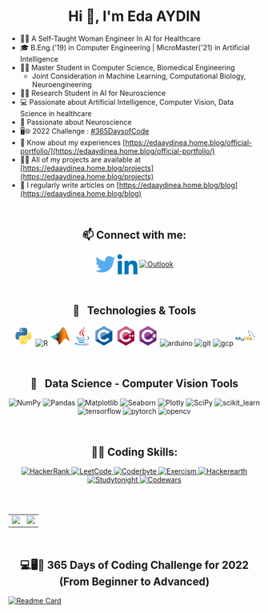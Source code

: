 <h1 align="center">Hi 👋, I'm Eda AYDIN</h1>

<!--
**edaaydinea/edaaydinea** is a ✨ _special_ ✨ repository because its `README.md` (this file) appears on your GitHub profile.-->

- 👩‍💻 A Self-Taught Woman Engineer In AI for Healthcare
- 🎓 B.Eng.('19) in Computer Engineering | MicroMaster('21) in Artificial Intelligence
- 👩‍🎓 Master Student in Computer Science, Biomedical Engineering
  - Joint Consideration in Machine Learning, Computational Biology, Neuroengineering
- 👩‍💻 Research Student in AI for Neuroscience
- 💻 Passionate about Artificial Intelligence, Computer Vision, Data Science in healthcare
- 🧠 Passionate about Neuroscience
- 🖥️🌐 2022 Challenge : [#365DaysofCode](https://edaaydinea.home.blog/365-days-of-code/)
- 📄 Know about my experiences [https://edaaydinea.home.blog/official-portfolio/](https://edaaydinea.home.blog/official-portfolio/)
- 👨‍💻 All of my projects are available at [https://edaaydinea.home.blog/projects](https://edaaydinea.home.blog/projects)
- 📝 I regularly write articles on [https://edaaydinea.home.blog/blog](https://edaaydinea.home.blog/blog)


<p>&nbsp;</p>

<h2 align="center">📫 Connect with me:</h2>
<p align="center">
  <a href="https://twitter.com/edaaydinea" target="blank"> 
    <img align="center" src="https://github.com/edaaydinea/social-icons/blob/main/twitter.svg" alt="Twitter" height="40" width="40" /></a>
  <a href="https://linkedin.com/in/edaaydinea" target="blank"> 
    <img align="center" src="https://github.com/edaaydinea/social-icons/blob/main/linkedin.svg" alt="LinkedIn" height="40" width="40" /></a>
  <a href="mailto:eda.aicodingwoman@@outlook.com" target="blank"> 
    <img align="center" src="https://techcommunity.microsoft.com/t5/image/serverpage/image-id/172206i70472167E79B9D0F/image-size/large?v=v2&px=999" alt="Outlook" height="40" width="40" /></a>
</p>

<p>&nbsp;</p>

<h2 align="center">🔧 &nbsp; Technologies & Tools</h2>
<p align="center"> 
  <img src="https://raw.githubusercontent.com/devicons/devicon/master/icons/python/python-original.svg" alt="python" width="40" height="40"/>
  <img src="https://cdn4.iconfinder.com/data/icons/logos-and-brands/512/285_R_Project_logo-512.png" alt="R" width="40" height="40"/>
  <img src="https://github.com/edaaydinea/social-icons/blob/main/matlab.svg" alt="matlab" width="40" height="40"/>
  <img src="https://raw.githubusercontent.com/devicons/devicon/master/icons/java/java-original.svg" alt="java" width="40" height="40"/>
  <img src="https://raw.githubusercontent.com/devicons/devicon/master/icons/c/c-original.svg" alt="c" width="40" height="40"/>
  <img src="https://raw.githubusercontent.com/devicons/devicon/master/icons/cplusplus/cplusplus-original.svg" alt="cplusplus" width="40" height="40"/> 
  <img src="https://raw.githubusercontent.com/devicons/devicon/master/icons/csharp/csharp-original.svg" alt="csharp" width="40" height="40"/>  
  <img src="https://cdn.worldvectorlogo.com/logos/arduino-1.svg" alt="arduino" width="40" height="40"/>
  <img src="https://www.vectorlogo.zone/logos/git-scm/git-scm-icon.svg" alt="git" width="40" height="40"/>
  <img src="https://www.vectorlogo.zone/logos/google_cloud/google_cloud-icon.svg" alt="gcp" width="40" height="40"/>
  <img src="https://raw.githubusercontent.com/devicons/devicon/master/icons/mysql/mysql-original-wordmark.svg" alt="mysql" width="40" height="40"/> 
</p>

<p>&nbsp;</p>

<h2 align="center">🔧 &nbsp; Data Science - Computer Vision Tools</h2>
<p align="center"> 
  <img src="https://icons-for-free.com/iconfiles/png/512/vscode+icons+type+numpy-1324451433766768098.png" alt="NumPy" width="40" height="40"/>
  <img src="https://upload.wikimedia.org/wikipedia/commons/thumb/2/22/Pandas_mark.svg/1200px-Pandas_mark.svg.png" alt="Pandas" width="40" height="40"/>
  <img src="https://upload.wikimedia.org/wikipedia/commons/thumb/8/84/Matplotlib_icon.svg/1200px-Matplotlib_icon.svg.png" alt="Matplotlib" width="40" height="40"/>
  <img src="https://seaborn.pydata.org/_images/logo-mark-lightbg.svg" alt="Seaborn" width="40" height="40"/>
  <img src="https://plotly.com/all_static/images/dark-logo.png" alt="Plotly" width="40" height="40"/>
  <img src="https://scipy.org/images/logo.svg" alt="SciPy" width="40" height="40"/>
  <img src="https://upload.wikimedia.org/wikipedia/commons/0/05/Scikit_learn_logo_small.svg" alt="scikit_learn" width="40" height="40"/>
  <img src="https://www.vectorlogo.zone/logos/tensorflow/tensorflow-icon.svg" alt="tensorflow" width="40" height="40"/>
  <img src="https://www.vectorlogo.zone/logos/pytorch/pytorch-icon.svg" alt="pytorch" width="40" height="40"/>
  <img src="https://www.vectorlogo.zone/logos/opencv/opencv-icon.svg" alt="opencv" width="40" height="40"/>
</p>

<p>&nbsp;</p>

<h2 align="center">👩‍💻 Coding Skills:</h2>

<p align="center"> 
  <a href="https://www.hackerrank.com/edaaydinea" target="_blank">
    <img src="https://cdn.worldvectorlogo.com/logos/hackerrank.svg" alt="HackerRank" width="40" height="40"/> </a>
  <a href="https://leetcode.com/edaaydinea/" target="_blank"> 
    <img src="https://upload.wikimedia.org/wikipedia/commons/1/19/LeetCode_logo_black.png" alt="LeetCode" width="40" height="40"/> </a>
  <a href="https://coderbyte.com/profile/edaaydinea" target="_blank">
    <img src="https://ph-files.imgix.net/9c97bf2c-f428-440b-845c-5060e4a8da91.png?auto=format" alt="Coderbyte" width="40" height="40"/> </a>
  <a href="https://exercism.org/profiles/edaaydinea" target="_blank">
    <img src="https://avatars.githubusercontent.com/u/5624255?s=200&v=4" alt="Exercism" width="40" height="40"/> </a>
  <a href="https://www.hackerearth.com/@edaaydinea" target="_blank">
    <img src="https://upload.wikimedia.org/wikipedia/commons/e/e8/HackerEarth_logo.png" alt="Hackerearth" width="40" height="40"/> </a>
  <a href="https://www.studytonight.com/profile?id=118691" target="_blank">
    <img src="http://www.studytonight.com/css/resource/favicon.png" alt="Studytonight" width="40" height="40"/> </a>
  <a href="https://www.codewars.com/users/edaaydinea" target"_blank">
    <img src="https://docs.codewars.com/logo.svg" alt="Codewars" width="40" heigth="40"/> </a>
</p>

<p>&nbsp;</p>

<table border="0" style="margin-top:30px; border:0px;" class="mt-4">
    <tr>
        <td align="center">
            <img src="https://github-readme-stats-lake-nine.vercel.app/api/top-langs/?username=edaaydinea&theme=dracula&layout=compact&langs_count=10" />
        </td>
        <td align="center">
            <img src="https://github-readme-stats-lake-nine.vercel.app/api?username=edaaydinea&count_private=true&show_icons=true&theme=dracula"/>
        </td> 
    </tr>
</table>


<p>&nbsp;</p>

<h2 align="center">💻🖥️🧠 365 Days of Coding Challenge for 2022 (From Beginner to Advanced)</h2>

[![Readme Card](https://github-readme-stats-lake-nine.vercel.app/api/pin/?username=edaaydinea&theme=dracula&repo=365-days-of-code)](https://github.com/edaaydinea/365-days-of-code)
<!--
<h2 align="center">Coding Repositories</h2>

[![Readme Card](https://github-readme-stats.vercel.app/api/pin/?username=edaaydinea&repo=HackerRank)](https://github.com/edaaydinea/HackerRank)
[![Readme Card](https://github-readme-stats.vercel.app/api/pin/?username=edaaydinea&repo=LeetCode)](https://github.com/edaaydinea/LeetCode)
[![Readme Card](https://github-readme-stats.vercel.app/api/pin/?username=edaaydinea&repo=Coderbyte)](https://github.com/edaaydinea/Coderbyte)
[![Readme Card](https://github-readme-stats.vercel.app/api/pin/?username=edaaydinea&repo=Exercism)](https://github.com/edaaydinea/Exercism)
[![Readme Card](https://github-readme-stats.vercel.app/api/pin/?username=edaaydinea&repo=Hackerearth)](https://github.com/edaaydinea/Hackerearth)
[![Readme Card](https://github-readme-stats.vercel.app/api/pin/?username=edaaydinea&repo=Studytonight)](https://github.com/edaaydinea/Studytonight)
[![Readme Card](https://github-readme-stats.vercel.app/api/pin/?username=edaaydinea&repo=Codewars)](https://github.com/edaaydinea/Codewars) -->

